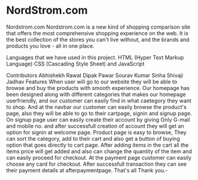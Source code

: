 # NordStrom.com
Nordstrom.com
Nordstrom.com is a new kind of shopping comparison site that offers the most comprehensive shopping experience on the web. It is the best collection of the stores you can't live without, and the brands and products you love - all in one place.

Languages that we have used in this project.
HTML (Hyper Text Markup Language)
CSS (Cascading Style Sheet) and
JavaScript

Contributors
Abhishekh Rawat
Dipak Pawar
Sourav Kumar Sinha
Shivaji Jadhav
Features
When user will go to our website they will be able to browse and buy the products with smooth experience.
Our homepage has been designed along with different categories that makes our homepage userfriendly, and our customer can easily find in what caetegory they want to shop.
And at the navbar our customer can easily browse the product's page, also they will be able to go to their cartpage, signin and signup page.
On signup page user can easily create their account by giving Only G-mail and mobile no. and after successfull creation of account they will get an option for signin at welcome page.
Product page is easy to browse, They can sort the category, add to their cart and also get a button of buying option that goes directly to cart page.
After adding items in the cart all the items price will get added and also can change the quantity of the item and can easily proceed for checkout.
At the payment page customer can easily choose any card for checkout.
After successfull transaction they can see their payment details at afterpaymentpage.
That's all Thank you.-
